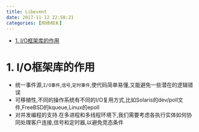 ```yaml
---
title: Libevent
date: 2017-11-12 22:58:21
categories: [网络相关]
---
```

<!-- TOC -->

- [1. I/O框架库的作用](#1-io框架库的作用)

<!-- /TOC -->

<a id="markdown-1-io框架库的作用" name="1-io框架库的作用"></a>
# 1. I/O框架库的作用

* 统一事件源,`I/O事件`,`信号`,`定时事件`,使代码简单易懂,又能避免一些潜在的逻辑错误
* 可移植性,不同的操作系统有不同的I/O复用方式,比如Solaris的dev/poll文件,FreeBSD的kqueue,Linux的epoll
* 对并发编程的支持.在多进程和多线程环境下,我们需要考虑各执行实体如何协同处理客户连接,信号和定时器,以避免竞态条件

